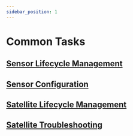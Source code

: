 ```yaml
---
sidebar_position: 1
---
```


# Common Tasks

## [Sensor Lifecycle Management](./sensor/sensor-mgmt.md)

## [Sensor Configuration](./sensor/sensor-configuration.mdx)

## [Satellite Lifecycle Management](./satellite/satellite-mgmt.mdx)

## [Satellite Troubleshooting](./satellite/troubleshoot.md)
